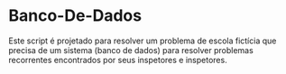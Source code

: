 # Banco-De-Dados

Este script é projetado para resolver um problema de escola fictícia que precisa de um sistema (banco de dados) para resolver problemas recorrentes encontrados por seus inspetores e inspetores.
